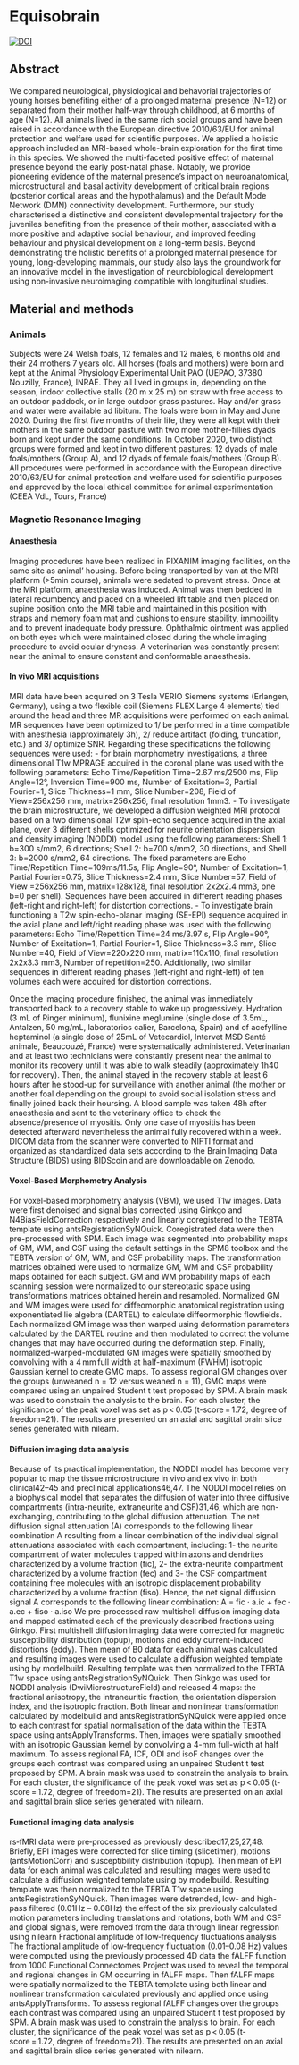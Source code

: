# Equisobrain


[![DOI](https://zenodo.org/badge/DOI/10.5281/zenodo.10731031.svg)](https://doi.org/10.5281/zenodo.10731030) 


## Abstract
We compared neurological, physiological and behavorial trajectories of young horses benefiting either of a prolonged maternal presence (N=12) or separated from their mother half-way through childhood, at 6 months of age (N=12). All animals lived in the same rich social groups and have been raised in accordance with the European directive 2010/63/EU for animal protection and welfare used for scientific purposes. We applied a holistic approach included an MRI-based whole-brain exploration for the first time in this species. We showed the multi-faceted positive effect of maternal presence beyond the early post-natal phase. Notably, we provide pioneering evidence of the maternal presence’s impact on neuroanatomical, microstructural and basal activity development of critical brain regions (posterior cortical areas and the hypothalamus) and the Default Mode Network (DMN) connectivity development. Furthermore, our study characterised a distinctive and consistent developmental trajectory for the juveniles benefiting from the presence of their mother, associated with a more positive and adaptive social behaviour, and improved feeding behaviour and physical development on a long-term basis. Beyond demonstrating the holistic benefits of a prolonged maternal presence for young, long-developing mammals, our study also lays the groundwork for an innovative model in the investigation of neurobiological development using non-invasive neuroimaging compatible with longitudinal studies.

## Material and methods
  ### Animals
Subjects were 24 Welsh foals, 12 females and 12 males, 6 months old and their 24 mothers 7 years old. All horses (foals and mothers) were born and kept at the Animal Physiology Experimental Unit PAO (UEPAO, 37380 Nouzilly, France), INRAE. They all lived in groups in, depending on the season, indoor collective stalls (20 m x 25 m) on straw with free access to an outdoor paddock, or in large outdoor grass pastures. Hay and/or grass and water were available ad libitum. The foals were born in May and June 2020. During the first five months of their life, they were all kept with their mothers in the same outdoor pasture with two more mother-fillies dyads born and kept under the same conditions. In October 2020, two distinct groups were formed and kept in two different pastures: 12 dyads of male foals/mothers (Group A), and 12 dyads of female foals/mothers (Group B). All procedures were performed in accordance with the European directive 2010/63/EU for animal protection and welfare used for scientific purposes and approved by the local ethical committee for animal experimentation (CEEA VdL, Tours, France)

  ### Magnetic Resonance Imaging
  
  #### Anaesthesia
Imaging procedures have been realized in PIXANIM imaging facilities, on the same site as animal’ housing. Before being transported by van at the MRI platform (>5min course), animals were sedated to prevent stress. Once at the MRI platform, anaesthesia was induced. Animal was then bedded in lateral recumbency and placed on a wheeled lift table and then placed on supine position onto the MRI table and maintained in this position with straps and memory foam mat and cushions to ensure stability, immobility and to prevent inadequate body pressure. Ophthalmic ointment was applied on both eyes which were maintained closed during the whole imaging procedure to avoid ocular dryness. A veterinarian was constantly present near the animal to ensure constant and conformable anaesthesia. 

  #### In vivo MRI acquisitions
MRI data have been acquired on 3 Tesla VERIO Siemens systems (Erlangen, Germany), using a two flexible coil (Siemens FLEX Large 4 elements) tied around the head and three MR acquisitions were performed on each animal. MR sequences have been optimized to 1/ be performed in a time compatible with anesthesia (approximately 3h), 2/ reduce artifact (folding, truncation, etc.) and 3/ optimize SNR. Regarding these specifications the following sequences were used:
        - for brain morphometry investigations, a three dimensional T1w MPRAGE acquired in the coronal plane was used with the following parameters: Echo Time/Repetition Time=2.67 ms/2500 ms, Flip Angle=12°, Inversion Time=900 ms, Number of Excitation=3, Partial Fourier=1, Slice Thickness=1 mm, Slice Number=208, Field of View=256x256 mm, matrix=256x256, final resolution 1mm3.
        - To investigate the brain microstructure, we developed a diffusion weighted MRI protocol based on a two dimensional T2w spin-echo sequence acquired in the axial plane, over 3 different shells optimized for neurite orientation dispersion and density imaging (NODDI) model using the following parameters: Shell 1: b=300 s/mm2, 6 directions; Shell 2: b=700 s/mm2, 30 directions, and Shell 3: b=2000 s/mm2, 64 directions. The fixed parameters are Echo Time/Repetition Time=109ms/11.5s, Flip Angle=90°, Number of Excitation=1, Partial Fourier=0.75, Slice Thickness=2.4 mm, Slice Number=57, Field of View =256x256 mm, matrix=128x128, final resolution 2x2x2.4 mm3, one b=0 per shell). Sequences have been acquired in different reading phases (left-right and right-left) for distortion corrections.
        - To investigate brain functioning a T2w spin-echo-planar imaging (SE-EPI) sequence acquired in the axial plane and left/right reading phase was used with the following parameters: Echo Time/Repetition Time=24 ms/3.97 s, Flip Angle=90°, Number of Excitation=1, Partial Fourier=1, Slice Thickness=3.3 mm, Slice Number=40, Field of View=220x220 mm, matrix=110x110, final resolution 2x2x3.3 mm3, Number of repetition=250. Additionally, two similar sequences in different reading phases (left-right and right-left) of ten volumes each were acquired for distortion corrections.
        
Once the imaging procedure finished, the animal was immediately transported back to a recovery stable to wake up progressively. Hydration (3 mL of Ringer minimum), flunixine meglumine (single dose of 3.5mL, Antalzen, 50 mg/mL, laboratorios calier, Barcelona, Spain) and of acefylline heptaminol (a single dose of 25mL of Vetecardiol, Intervet MSD Santé animale, Beaucouzé, France) were systematically administered. Veterinarian and at least two technicians were constantly present near the animal to monitor its recovery until it was able to walk steadily (approximately 1h40 for recovery). Then, the animal stayed in the recovery stable at least 6 hours after he stood-up for surveillance with another animal (the mother or another foal depending on the group) to avoid social isolation stress and finally joined back their hoursing. A blood sample was taken 48h after anaesthesia and sent to the veterinary office to check the absence/presence of myositis. Only one case of myositis has been detected afterward nevertheless the animal fully recovered within a week. DICOM data from the scanner were converted to NIFTI format and organized as standardized data sets according to the Brain Imaging Data Structure (BIDS) using BIDScoin and are downloadable on Zenodo.


  #### Voxel-Based Morphometry Analysis
For voxel-based morphometry analysis (VBM), we used T1w images. Data were first denoised and signal bias corrected using Ginkgo and N4BiasFieldCorrection respectively and linearly coregistered to the TEBTA template using antsRegistrationSyNQuick. Coregistrated data were then pre-processed with SPM. Each image was segmented into probability maps of GM, WM, and CSF using the default settings in the SPM8 toolbox and the TEBTA version of GM, WM, and CSF probability maps. The transformation matrices obtained were used to normalize GM, WM and CSF probability maps obtained for each subject. GM and WM probability maps of each scanning session were normalized to our stereotaxic space using transformations matrices obtained herein and resampled. Normalized GM and WM images were used for diffeomorphic anatomical registration using exponentiated lie algebra (DARTEL) to calculate diffeormorphic flowfields. Each normalized GM image was then warped using deformation parameters calculated by the DARTEL routine and then modulated to correct the volume changes that may have occurred during the deformation step. Finally, normalized-warped-modulated GM images were spatially smoothed by convolving with a 4 mm full width at half-maximum (FWHM) isotropic Gaussian kernel to create GMC maps. To assess regional GM changes over the groups (unweaned n = 12 versus weaned n = 11), GMC maps were compared using an unpaired Student t test proposed by SPM. A brain mask was used to constrain the analysis to the brain. For each cluster, the significance of the peak voxel was set as p < 0.05 (t-score = 1.72, degree of freedom=21). The results are presented on an axial and sagittal brain slice series generated with nilearn.

  #### Diffusion imaging data analysis
Because of its practical implementation, the NODDI model has become very popular to map the tissue microstructure in vivo and ex vivo in both clinical42–45 and preclinical applications46,47. The NODDI model relies on a biophysical model that separates the diffusion of water into three diffusive compartments (intra-neurite, extraneurite and CSF)31,46, which are non-exchanging, contributing to the global diffusion attenuation. The net diffusion signal attenuation (A) corresponds to the following linear combination A resulting from a linear combination of the individual signal attenuations associated with each compartment, including: 1- the neurite compartment of water molecules trapped within axons and dendrites characterized by a volume fraction (fic), 2- the extra-neurite compartment characterized by a volume fraction (fec) and 3- the CSF compartment containing free molecules with an isotropic displacement probability characterized by a volume fraction (fiso). Hence, the net signal diffusion signal A corresponds to the following linear combination:
A = fic · a.ic + fec · a.ec + fiso · a.iso
We pre-processed raw multishell diffusion imaging data and mapped estimated each of the previously described fractions using Ginkgo. First multishell diffusion imaging data were corrected for magnetic susceptibility distribution (topup), motions and eddy current-induced distortions (eddy). Then mean of B0 data for each animal was calculated and resulting images were used to calculate a diffusion weighted template using by modelbuild. Resulting template was then normalized to the TEBTA T1w space using antsRegistrationSyNQuick. Then Ginkgo was used for NODDI analysis (DwiMicrostructureField) and released 4 maps: the fractional anisotropy, the intraneuritic fraction, the orientation dispersion index, and the isotropic fraction. Both linear and nonlinear transformation calculated by modelbuild and antsRegistrationSyNQuick were applied once to each contrast for spatial normalisation of the data within the TEBTA space using antsApplyTransforms. Then, images were spatially smoothed with an isotropic Gaussian kernel by convolving a 4-mm full-width at half maximum. To assess regional FA, ICF, ODI and isoF changes over the groups each contrast was compared using an unpaired Student t test proposed by SPM. A brain mask was used to constrain the analysis to brain. For each cluster, the significance of the peak voxel was set as p < 0.05 (t-score = 1.72, degree of freedom=21). The results are presented on an axial and sagittal brain slice series generated with nilearn.

  #### Functional imaging data analysis
rs‐fMRI data were pre‐processed as previously described17,25,27,48. Briefly, EPI images were corrected for slice timing (slicetimer), motions (antsMotionCorr) and susceptibility distribution (topup). Then mean of EPI data for each animal was calculated and resulting images were used to calculate a diffusion weighted template using by modelbuild. Resulting template was then normalized to the TEBTA T1w space using antsRegistrationSyNQuick. Then images were detrended, low- and high-pass filtered (0.01Hz – 0.08Hz) the effect of the six previously calculated motion parameters including translations and rotations, both WM and CSF and global signals, were removed from the data through linear regression using nilearn
Fractional amplitude of low‐frequency fluctuations analysis
The fractional amplitude of low‐frequency fluctuation (0.01–0.08 Hz) values were computed using the previously processed 4D data the fALFF function from 1000 Functional Connectomes Project was used to reveal the temporal and regional changes in GM occurring in fALFF maps. Then fALFF maps were spatially normalized to the TEBTA template using both linear and nonlinear transformation calculated previously and applied once using antsApplyTransforms. To assess regional fALFF changes over the groups each contrast was compared using an unpaired Student t test proposed by SPM. A brain mask was used to constrain the analysis to brain. For each cluster, the significance of the peak voxel was set as p < 0.05 (t-score = 1.72, degree of freedom=21). The results are presented on an axial and sagittal brain slice series generated with nilearn.
